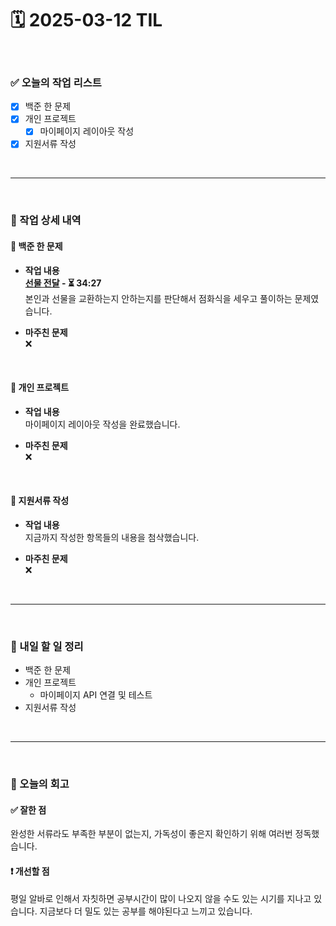 # 🗓️ 2025-03-12 TIL

<br>

### ✅ 오늘의 작업 리스트  
- [x] 백준 한 문제
- [x] 개인 프로젝트  
    - [x] 마이페이지 레이아웃 작성
- [x] 지원서류 작성

<br>

---

<br>

### 📌 작업 상세 내역  

#### 🔹 백준 한 문제
- **작업 내용**<br>
**[선물 전달](https://www.acmicpc.net/problem/1947) - ⏳ 34:27**<br>
본인과 선물을 교환하는지 안하는지를 판단해서 점화식을 세우고 풀이하는 문제였습니다.

- **마주친 문제**<br>
❌

<br>

#### 🔹 개인 프로젝트  
- **작업 내용**<br>
마이페이지 레이아웃 작성을 완료했습니다.

- **마주친 문제**<br>
❌

<br>

#### 🔹 지원서류 작성
- **작업 내용**<br>
지금까지 작성한 항목들의 내용을 첨삭했습니다.

- **마주친 문제**<br>
❌

<br>

---

<br>

### 🚀 내일 할 일 정리  

- 백준 한 문제
- 개인 프로젝트  
    - 마이페이지 API 연결 및 테스트
- 지원서류 작성

<br>

---

<br>

### 🧐 오늘의 회고  

#### ✅ 잘한 점
완성한 서류라도 부족한 부분이 없는지, 가독성이 좋은지 확인하기 위해 여러번 정독했습니다.

#### ❗ 개선할 점
평일 알바로 인해서 자칫하면 공부시간이 많이 나오지 않을 수도 있는 시기를 지나고 있습니다. 지금보다 더 밀도 있는 공부를 해야된다고 느끼고 있습니다.



<br><br><br>